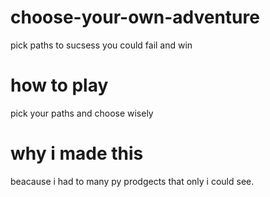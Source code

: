 # choose-your-own-adventure
pick paths to sucsess you could fail and win
# how to play
pick your paths and choose wisely
# why i made this
beacause i had to many py prodgects that only i could see.
